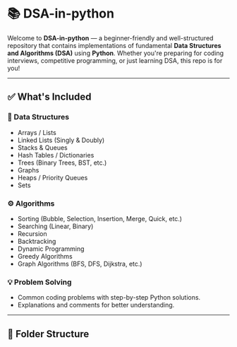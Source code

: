 
# 📚 DSA-in-python

Welcome to **DSA-in-python** — a beginner-friendly and well-structured repository that contains implementations of fundamental **Data Structures and Algorithms (DSA)** using **Python**. Whether you're preparing for coding interviews, competitive programming, or just learning DSA, this repo is for you!

---

## ✅ What's Included

### 🧱 Data Structures
- Arrays / Lists
- Linked Lists (Singly & Doubly)
- Stacks & Queues
- Hash Tables / Dictionaries
- Trees (Binary Trees, BST, etc.)
- Graphs
- Heaps / Priority Queues
- Sets

### ⚙️ Algorithms
- Sorting (Bubble, Selection, Insertion, Merge, Quick, etc.)
- Searching (Linear, Binary)
- Recursion
- Backtracking
- Dynamic Programming
- Greedy Algorithms
- Graph Algorithms (BFS, DFS, Dijkstra, etc.)

### 💡 Problem Solving
- Common coding problems with step-by-step Python solutions.
- Explanations and comments for better understanding.

---

## 📂 Folder Structure

